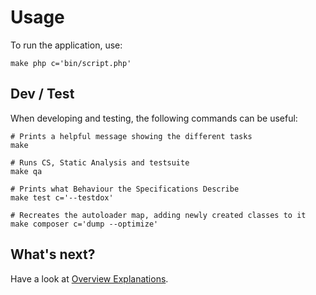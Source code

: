 # Usage

To run the application, use:

```console
make php c='bin/script.php'
```

## Dev / Test

When developing and testing, the following commands can be useful:

```console
# Prints a helpful message showing the different tasks
make

# Runs CS, Static Analysis and testsuite
make qa

# Prints what Behaviour the Specifications Describe
make test c='--testdox'

# Recreates the autoloader map, adding newly created classes to it
make composer c='dump --optimize'
```

## What's next?

Have a look at [Overview Explanations](./02-overview.md).
